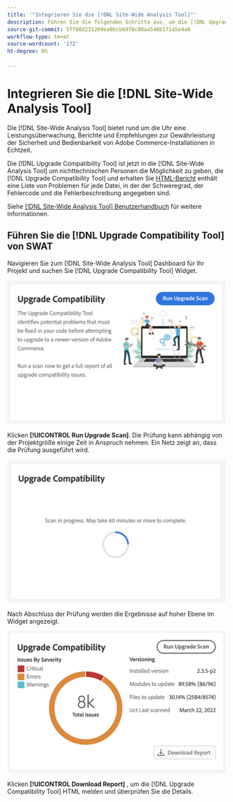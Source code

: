 ```yaml
---
title: '"Integrieren Sie die [!DNL Site-Wide Analysis Tool]"'
description: Führen Sie die folgenden Schritte aus, um die [!DNL Upgrade Compatibility Tool] des [!DNL Site-Wide Analysis Tool] Dashboard Ihres Adobe Commerce-Projekts.
source-git-commit: 5ff08d231269ea0bcb69f8c80aa546b171a5e4a0
workflow-type: tm+mt
source-wordcount: '172'
ht-degree: 0%

---
```



# Integrieren Sie die [!DNL Site-Wide Analysis Tool]

Die [!DNL Site-Wide Analysis Tool] bietet rund um die Uhr eine Leistungsüberwachung, Berichte und Empfehlungen zur Gewährleistung der Sicherheit und Bedienbarkeit von Adobe Commerce-Installationen in Echtzeit.

Die [!DNL Upgrade Compatibility Tool] ist jetzt in die [!DNL Site-Wide Analysis Tool] um nichttechnischen Personen die Möglichkeit zu geben, die [!DNL Upgrade Compatibility Tool] und erhalten Sie [HTML-Bericht](https://experienceleague.adobe.com/docs/commerce-operations/upgrade-guide/upgrade-compatibility-tool/run.html?lang=en#output) enthält eine Liste von Problemen für jede Datei, in der der Schweregrad, der Fehlercode und die Fehlerbeschreibung angegeben sind.

Siehe [[!DNL Site-Wide Analysis Tool] Benutzerhandbuch](https://docs.magento.com/user-guide/reports/site-wide-analysis-tool.html) für weitere Informationen.

## Führen Sie die [!DNL Upgrade Compatibility Tool] von SWAT

Navigieren Sie zum [!DNL Site-Wide Analysis Tool] Dashboard für Ihr Projekt und suchen Sie [!DNL Upgrade Compatibility Tool] Widget.

![UCT SWAT Widget - Ursprüngliches](../../assets/upgrade-guide/uct-swat-initial.png)

Klicken **[!UICONTROL Run Upgrade Scan]**. Die Prüfung kann abhängig von der Projektgröße einige Zeit in Anspruch nehmen. Ein Netz zeigt an, dass die Prüfung ausgeführt wird.

![UCT SWAT-Widget - Wird ausgeführt](../../assets/upgrade-guide/uct-swat-progress.png)

Nach Abschluss der Prüfung werden die Ergebnisse auf hoher Ebene im Widget angezeigt.

![UCT SWAT-Widget - Ergebnisse](../../assets/upgrade-guide/uct-swat-results.png)

Klicken **[!UICONTROL Download Report]** , um die [!DNL Upgrade Compatibility Tool] HTML melden und überprüfen Sie die Details.
